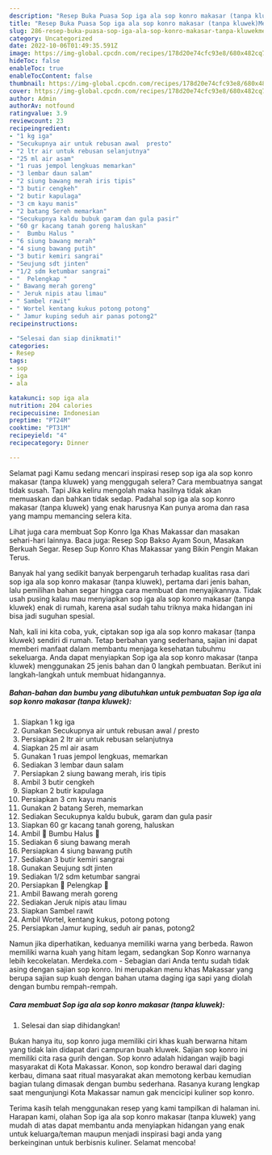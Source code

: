```yaml
---
description: "Resep Buka Puasa Sop iga ala sop konro makasar (tanpa kluwek)Menu Sahur"
title: "Resep Buka Puasa Sop iga ala sop konro makasar (tanpa kluwek)Menu Sahur"
slug: 286-resep-buka-puasa-sop-iga-ala-sop-konro-makasar-tanpa-kluwekmenu-sahur
category: Uncategorized
date: 2022-10-06T01:49:35.591Z
image: https://img-global.cpcdn.com/recipes/178d20e74cfc93e8/680x482cq70/sop-iga-ala-sop-konro-makasar-tanpa-kluwek-foto-resep-utama.jpg
hideToc: false
enableToc: true
enableTocContent: false
thumbnail: https://img-global.cpcdn.com/recipes/178d20e74cfc93e8/680x482cq70/sop-iga-ala-sop-konro-makasar-tanpa-kluwek-foto-resep-utama.jpg
cover: https://img-global.cpcdn.com/recipes/178d20e74cfc93e8/680x482cq70/sop-iga-ala-sop-konro-makasar-tanpa-kluwek-foto-resep-utama.jpg
author: Admin
authorAv: notfound
ratingvalue: 3.9
reviewcount: 23
recipeingredient:
- "1 kg iga"
- "Secukupnya air untuk rebusan awal  presto"
- "2 ltr air untuk rebusan selanjutnya"
- "25 ml air asam"
- "1 ruas jempol lengkuas memarkan"
- "3 lembar daun salam"
- "2 siung bawang merah iris tipis"
- "3 butir cengkeh"
- "2 butir kapulaga"
- "3 cm kayu manis"
- "2 batang Sereh memarkan"
- "Secukupnya kaldu bubuk garam dan gula pasir"
- "60 gr kacang tanah goreng haluskan"
- "  Bumbu Halus "
- "6 siung bawang merah"
- "4 siung bawang putih"
- "3 butir kemiri sangrai"
- "Seujung sdt jinten"
- "1/2 sdm ketumbar sangrai"
- "  Pelengkap "
- " Bawang merah goreng"
- " Jeruk nipis atau limau"
- " Sambel rawit"
- " Wortel kentang kukus potong potong"
- " Jamur kuping seduh air panas potong2"
recipeinstructions:

- "Selesai dan siap dinikmati!"
categories:
- Resep
tags:
- sop
- iga
- ala

katakunci: sop iga ala 
nutrition: 204 calories
recipecuisine: Indonesian
preptime: "PT24M"
cooktime: "PT31M"
recipeyield: "4"
recipecategory: Dinner

---
```



Selamat pagi Kamu sedang mencari inspirasi resep sop iga ala sop konro makasar (tanpa kluwek) yang menggugah selera? Cara membuatnya sangat tidak susah. Tapi Jika keliru mengolah maka hasilnya tidak akan memuaskan dan bahkan tidak sedap. Padahal sop iga ala sop konro makasar (tanpa kluwek) yang enak harusnya Kan punya aroma dan rasa yang mampu memancing selera kita.


Lihat juga cara membuat Sop Konro Iga Khas Makassar dan masakan sehari-hari lainnya. Baca juga: Resep Sop Bakso Ayam Soun, Masakan Berkuah Segar. Resep Sup Konro Khas Makassar yang Bikin Pengin Makan Terus.

Banyak hal yang sedikit banyak berpengaruh terhadap kualitas rasa dari sop iga ala sop konro makasar (tanpa kluwek), pertama dari jenis bahan, lalu pemilihan bahan segar hingga cara membuat dan menyajikannya. Tidak usah pusing kalau mau menyiapkan sop iga ala sop konro makasar (tanpa kluwek) enak di rumah, karena asal sudah tahu triknya maka hidangan ini bisa jadi suguhan spesial.


Nah, kali ini kita coba, yuk, ciptakan sop iga ala sop konro makasar (tanpa kluwek) sendiri di rumah. Tetap berbahan yang sederhana, sajian ini dapat memberi manfaat dalam membantu menjaga kesehatan tubuhmu sekeluarga. Anda dapat menyiapkan Sop iga ala sop konro makasar (tanpa kluwek) menggunakan 25 jenis bahan dan 0 langkah pembuatan. Berikut ini langkah-langkah untuk membuat hidangannya.

<!--inarticleads1-->

##### Bahan-bahan dan bumbu yang dibutuhkan untuk pembuatan Sop iga ala sop konro makasar (tanpa kluwek):

1. Siapkan 1 kg iga
1. Gunakan Secukupnya air untuk rebusan awal / presto
1. Persiapkan 2 ltr air untuk rebusan selanjutnya
1. Siapkan 25 ml air asam
1. Gunakan 1 ruas jempol lengkuas, memarkan
1. Sediakan 3 lembar daun salam
1. Persiapkan 2 siung bawang merah, iris tipis
1. Ambil 3 butir cengkeh
1. Siapkan 2 butir kapulaga
1. Persiapkan 3 cm kayu manis
1. Gunakan 2 batang Sereh, memarkan
1. Sediakan Secukupnya kaldu bubuk, garam dan gula pasir
1. Siapkan 60 gr kacang tanah goreng, haluskan
1. Ambil  🍒 Bumbu Halus 🍒
1. Sediakan 6 siung bawang merah
1. Persiapkan 4 siung bawang putih
1. Sediakan 3 butir kemiri sangrai
1. Gunakan Seujung sdt jinten
1. Sediakan 1/2 sdm ketumbar sangrai
1. Persiapkan  🍒 Pelengkap 🍒
1. Ambil  Bawang merah goreng
1. Sediakan  Jeruk nipis atau limau
1. Siapkan  Sambel rawit
1. Ambil  Wortel, kentang kukus, potong potong
1. Persiapkan  Jamur kuping, seduh air panas, potong2


Namun jika diperhatikan, keduanya memiliki warna yang berbeda. Rawon memiliki warna kuah yang hitam legam, sedangkan Sop Konro warnanya lebih kecokelatan. Merdeka.com - Sebagian dari Anda tentu sudah tidak asing dengan sajian sop konro. Ini merupakan menu khas Makassar yang berupa sajian sup kuah dengan bahan utama daging iga sapi yang diolah dengan bumbu rempah-rempah. 

<!--inarticleads2-->

##### Cara membuat Sop iga ala sop konro makasar (tanpa kluwek):


1. Selesai dan siap dihidangkan!

Bukan hanya itu, sop konro juga memiliki ciri khas kuah berwarna hitam yang tidak lain didapat dari campuran buah kluwek. Sajian sop konro ini memiliki cita rasa gurih dengan. Sop konro adalah hidangan wajib bagi masyarakat di Kota Makassar. Konon, sop kondro berawal dari daging kerbau, dimana saat ritual masyarakat akan memotong kerbau kemudian bagian tulang dimasak dengan bumbu sederhana. Rasanya kurang lengkap saat mengunjungi Kota Makassar namun gak mencicipi kuliner sop konro. 

Terima kasih telah menggunakan resep yang kami tampilkan di halaman ini. Harapan kami, olahan Sop iga ala sop konro makasar (tanpa kluwek) yang mudah di atas dapat membantu anda menyiapkan hidangan yang enak untuk keluarga/teman maupun menjadi inspirasi bagi anda yang berkeinginan untuk berbisnis kuliner. Selamat mencoba!
